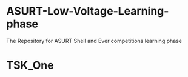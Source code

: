 # ASURT-Low-Voltage-Learning-phase
The Repository for ASURT Shell and Ever competitions learning phase
# TSK_One
